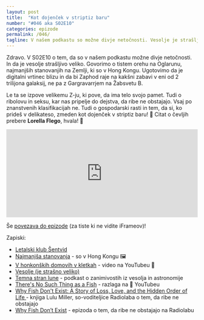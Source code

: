 ```yaml
---
layout: post
title:  "Kot dojenček v striptiz baru"
number: "#046 aka S02E10"
categories: epizode
permalink: /046/
tagline: V našem podkastu so možne divje netočnosti. Vesolje je strašljivo veliko. Obiščemo planet Oglarun in pogledamo, kje so najmanjša stanovanja na svetu. Seveda so v Honk Kongu. Citat prebere Lorella Flego.
---
```


Zdravo. V S02E10 o tem, da so v našem podkastu možne divje netočnosti. In da je vesolje strašljivo veliko. Govorimo o tistem orehu na Oglarunu, najmanjših stanovanjih na Zemlji, ki so v Hong Kongu. Ugotovimo da je digitalni vrtinec blizu in da bi Zaphod raje na kakšni zabavi v eni od 2 trilijona galaksij, ne pa z Gargravarrjem na Žabsvetu B. 

Le ta se izpove velikemu Z-ju, ki pove, da ima telo svojo pamet. Tudi o ribolovu in seksu, kar nas pripelje do dejstva, da ribe ne obstajajo. Vsaj po znanstvenih klasifikacijah ne. Tudi o gospodarski rasti in tem, da si, ko prideš v delikateso, zmeden kot dojenček v striptiz baru! 👶 Citat o čevljih prebere **Lorella Flego**, hvala!  🙏 

<iframe src="https://open.spotify.com/embed-podcast/episode/0JJPsdjoat9AQeDN2bxXWW" width="100%" height="232" frameborder="0" allowtransparency="true" allow="encrypted-media"></iframe>

Še [povezava do epizode](https://apple.co/2Q2mmVy) (za tiste ki ne vidite iFrameov)!

Zapiski:
- [Letalski klub Šentvid](https://www.lk-sentvid.com/)
- [Najmanjša stanovanja](https://www.nationalgeographic.com/photography/article/hong-kong-living-trapped-lam-photos) - so v Hong Kongu 🖼
- [V honkonških domovih v kletkah](https://www.youtube.com/watch?v=hLrFyjGZ9NU) - video na YouTubeu 🎥
- [Vesolje (je strašno veliko)](https://sl.wikipedia.org/wiki/Vesolje)
- [Temna stran lune](https://podcasts.apple.com/us/podcast/temna-stran-lune/id1530444841) - podkast o zanimivostih iz vesolja in astronomije
- [There's No Such Thing as a Fish](https://www.youtube.com/watch?v=uhwcEvMJz1Y) - razlaga na 🎥 YouTubeu
- [Why Fish Don't Exist: A Story of Loss, Love, and the Hidden Order of Life ](https://www.goodreads.com/book/show/50887097-why-fish-don-t-exist) - knjiga Lulu Miller, so-voditeljice Radiolaba o tem, da ribe ne obstajajo
- [Why Fish Don’t Exist](https://overcast.fm/+L11mOY) - epizoda o tem, da ribe ne obstajajo na Radiolabu